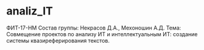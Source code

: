 # analiz_IT
ФИТ-17-НМ 
Состав группы: Некрасов Д.А., Мехоношин А.Д.
Тема: Совмещение проектов по анализу ИТ и интеллектуальным ИТ: создание системы квазиреферирования текстов.
